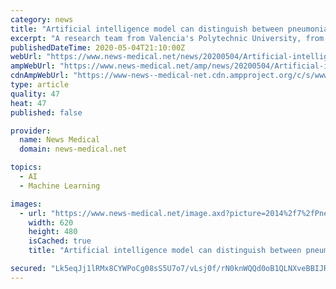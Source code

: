 ```yaml
---
category: news
title: "Artificial intelligence model can distinguish between pneumonia and COVID-19 from chest x-rays"
excerpt: "A research team from Valencia's Polytechnic University, from the CVBLab, has developed a predictive artificial intelligence model that can tell the difference between healthy patients, those who are ill with pneumonia and those who have COVID-19,"
publishedDateTime: 2020-05-04T21:10:00Z
webUrl: "https://www.news-medical.net/news/20200504/Artificial-intelligence-model-can-distinguish-between-pneumonia-and-COVID-19-from-chest-x-rays.aspx"
ampWebUrl: "https://www.news-medical.net/amp/news/20200504/Artificial-intelligence-model-can-distinguish-between-pneumonia-and-COVID-19-from-chest-x-rays.aspx"
cdnAmpWebUrl: "https://www-news--medical-net.cdn.ampproject.org/c/s/www.news-medical.net/amp/news/20200504/Artificial-intelligence-model-can-distinguish-between-pneumonia-and-COVID-19-from-chest-x-rays.aspx"
type: article
quality: 47
heat: 47
published: false

provider:
  name: News Medical
  domain: news-medical.net

topics:
  - AI
  - Machine Learning

images:
  - url: "https://www.news-medical.net/image.axd?picture=2014%2f7%2fPneumonia-620x480.jpg"
    width: 620
    height: 480
    isCached: true
    title: "Artificial intelligence model can distinguish between pneumonia and COVID-19 from chest x-rays"

secured: "Lk5eqJj1lRMx8CYWPoCg08sS5U7o7/vLsj0f/rN0knWQQd0oB1QLNXveBBIJRJllEy94k4YKgbqxllOT6tNN/kfGnltu5TELKUZjqwEnkwAvjhoGEybSlcajv6BH4lx5fcZN9+dQMbRiUk2feVROf55KW3wkMvZ68BsnPvlqH3HTTWWLS01Fh4YsPrcvd7ZWjF8KOALifBFQfo0sp3tgsamErQIQG5sfwqwXp8hh9HKkEgRha1Y17Z9am014UppDcFyP9oqeRnJkrMIoyZQRv0d4nJP3THIS/mcTrqsizHqn1weHR8UX6r2J3xfYh/FJgplAiEO+nytr+Q1OtmiuhySsvUHWJkLk+Mng4SF5hwAdcab/ET+WV2nK42wRhg9GYQ6sj3XA1Z655fsz+MJXOvottdg8bGsFf42j2xIK2tTdE38eHSbQkMteVdBr1x+eAnzHwW0jM3Y3AEvYyOZU65KNBM3eEfPSCycWA+qmyYQ=;x/rih24Cb+3MpkH3DQJQQw=="
---
```


